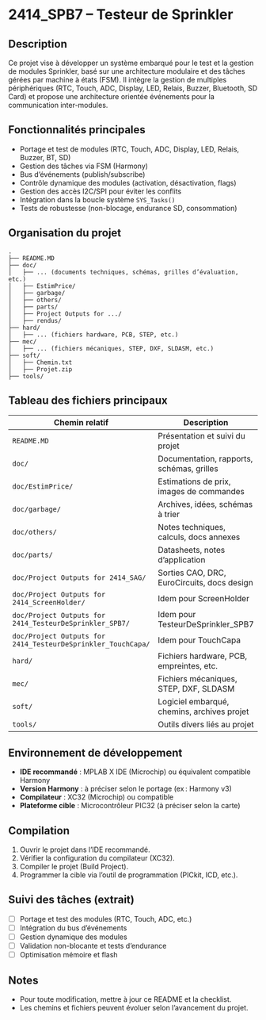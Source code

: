 # 2414_SPB7 – Testeur de Sprinkler

## Description

Ce projet vise à développer un système embarqué pour le test et la gestion de modules Sprinkler, basé sur une architecture modulaire et des tâches gérées par machine à états (FSM). Il intègre la gestion de multiples périphériques (RTC, Touch, ADC, Display, LED, Relais, Buzzer, Bluetooth, SD Card) et propose une architecture orientée événements pour la communication inter-modules.

## Fonctionnalités principales

- Portage et test de modules (RTC, Touch, ADC, Display, LED, Relais, Buzzer, BT, SD)
- Gestion des tâches via FSM (Harmony)
- Bus d’événements (publish/subscribe)
- Contrôle dynamique des modules (activation, désactivation, flags)
- Gestion des accès I2C/SPI pour éviter les conflits
- Intégration dans la boucle système `SYS_Tasks()`
- Tests de robustesse (non-blocage, endurance SD, consommation)

## Organisation du projet

```
.
├── README.MD
├── doc/
│   ├── ... (documents techniques, schémas, grilles d’évaluation, etc.)
│   ├── EstimPrice/
│   ├── garbage/
│   ├── others/
│   ├── parts/
│   ├── Project Outputs for .../
│   ├── rendus/
├── hard/
│   ├── ... (fichiers hardware, PCB, STEP, etc.)
├── mec/
│   ├── ... (fichiers mécaniques, STEP, DXF, SLDASM, etc.)
├── soft/
│   ├── Chemin.txt
│   ├── Projet.zip
├── tools/
```

## Tableau des fichiers principaux

| Chemin relatif                                              | Description                                      |
|------------------------------------------------------------|--------------------------------------------------|
| `README.MD`                                                | Présentation et suivi du projet                  |
| `doc/`                                                     | Documentation, rapports, schémas, grilles        |
| `doc/EstimPrice/`                                          | Estimations de prix, images de commandes         |
| `doc/garbage/`                                             | Archives, idées, schémas à trier                 |
| `doc/others/`                                              | Notes techniques, calculs, docs annexes          |
| `doc/parts/`                                               | Datasheets, notes d’application                  |
| `doc/Project Outputs for 2414_SAG/`                        | Sorties CAO, DRC, EuroCircuits, docs design      |
| `doc/Project Outputs for 2414_ScreenHolder/`               | Idem pour ScreenHolder                           |
| `doc/Project Outputs for 2414_TesteurDeSprinkler_SPB7/`    | Idem pour TesteurDeSprinkler_SPB7                |
| `doc/Project Outputs for 2414_TesteurDeSprinkler_TouchCapa/`| Idem pour TouchCapa                              |
| `hard/`                                                    | Fichiers hardware, PCB, empreintes, etc.         |
| `mec/`                                                     | Fichiers mécaniques, STEP, DXF, SLDASM           |
| `soft/`                                                    | Logiciel embarqué, chemins, archives projet      |
| `tools/`                                                   | Outils divers liés au projet                     |

## Environnement de développement

- **IDE recommandé** : MPLAB X IDE (Microchip) ou équivalent compatible Harmony
- **Version Harmony** : à préciser selon le portage (ex : Harmony v3)
- **Compilateur** : XC32 (Microchip) ou compatible
- **Plateforme cible** : Microcontrôleur PIC32 (à préciser selon la carte)

## Compilation

1. Ouvrir le projet dans l’IDE recommandé.
2. Vérifier la configuration du compilateur (XC32).
3. Compiler le projet (Build Project).
4. Programmer la cible via l’outil de programmation (PICkit, ICD, etc.).

## Suivi des tâches (extrait)

- [ ] Portage et test des modules (RTC, Touch, ADC, etc.)
- [ ] Intégration du bus d’événements
- [ ] Gestion dynamique des modules
- [ ] Validation non-blocante et tests d’endurance
- [ ] Optimisation mémoire et flash

## Notes

- Pour toute modification, mettre à jour ce README et la checklist.
- Les chemins et fichiers peuvent évoluer selon l’avancement du projet.